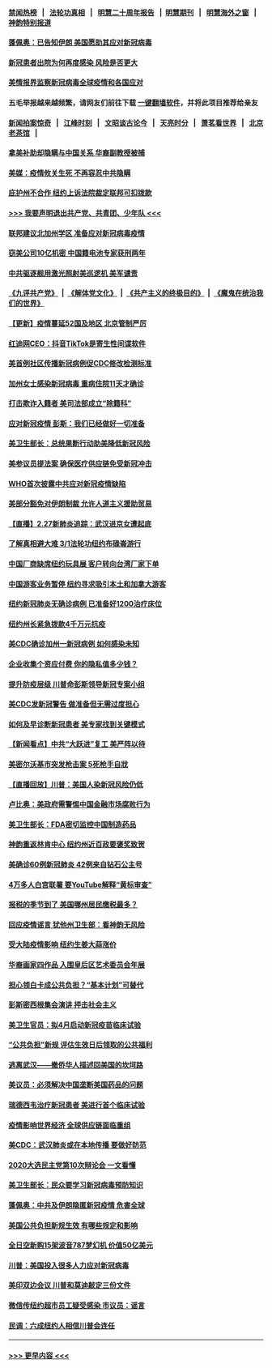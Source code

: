 #### [禁闻热榜](热点新闻.md?=0)  &nbsp;&nbsp;|&nbsp;&nbsp; [法轮功真相](https://github.com/gfw-breaker/truth/blob/master/README.md?=0) &nbsp;&nbsp;|&nbsp;&nbsp; [明慧二十周年报告](https://github.com/gfw-breaker/mh-reports/blob/master/README.md?=0) &nbsp;&nbsp;|&nbsp;&nbsp;[明慧期刊](https://github.com/gfw-breaker/mh-qikan) &nbsp;&nbsp;|&nbsp;&nbsp; [明慧海外之窗](https://github.com/gfw-breaker/mh-news/blob/master/README.md?=0) &nbsp;&nbsp;|&nbsp;&nbsp; [神韵特别报道](https://github.com/gfw-breaker/mh-news/blob/master/shenyun.md?=0)
#### [蓬佩奥：已告知伊朗 美国愿助其应对新冠病毒](../pages/nsc412/n11903212.md?t=02290302) 
#### [新冠患者出院为何再度感染 风险是否更大](../pages/nsc412/n11903262.md?t=02290302) 
#### [美情报界监察新冠病毒全球疫情和各国应对](../pages/nsc412/n11903098.md?t=02290302) 
#### 五毛举报越来越频繁，请网友们前往下载 [一键翻墙软件](https://github.com/gfw-breaker/ssr-accounts)，并将此项目推荐给亲友
#### [新闻拍案惊奇](https://github.com/gfw-breaker/banned-news/blob/master/pages/link4.md) &nbsp;&nbsp;|&nbsp;&nbsp; [江峰时刻](https://github.com/gfw-breaker/banned-news/blob/master/pages/link4.md) &nbsp;&nbsp;|&nbsp;&nbsp; [文昭谈古论今](https://github.com/gfw-breaker/banned-news/blob/master/pages/link4.md) &nbsp;&nbsp;|&nbsp;&nbsp; [天亮时分](https://github.com/gfw-breaker/banned-news/blob/master/pages/link4.md) &nbsp;&nbsp;|&nbsp;&nbsp; [萧茗看世界](https://github.com/gfw-breaker/banned-news/blob/master/pages/link4.md) &nbsp;&nbsp;|&nbsp;&nbsp; [北京老茶馆](https://github.com/gfw-breaker/banned-news/blob/master/pages/link4.md) &nbsp;&nbsp;|&nbsp;&nbsp; 
#### [拿美补助却隐瞒与中国关系 华裔副教授被捕](../pages/nsc412/n11901687.md?t=02290302) 
#### [美媒：疫情攸关生死 不再容忍中共隐瞒](../pages/nsc412/n11901694.md?t=02290302) 
#### [庇护州不合作  纽约上诉法院裁定联邦可扣拨款](../pages/nsc412/n11902238.md?t=02290302) 
#### [>>> 我要声明退出共产党、共青团、少年队 <<<](https://github.com/begood0513/goodnews/blob/master/quit/letter.md) 
#### [联邦建议北加州学区 准备应对新冠病毒疫情](../pages/nsc412/n11902448.md?t=02290302) 
#### [窃美公司10亿机密 中国籍电池专家获刑两年](../pages/nsc412/n11901996.md?t=02290302) 
#### [中共驱逐舰用激光照射美巡逻机 美军谴责](../pages/nsc412/n11901964.md?t=02290302) 
#### [《九评共产党》](https://github.com/begood0513/9ping.md/blob/master/README.md) &nbsp;|&nbsp; [《解体党文化》](../../../../jtdwh.md/blob/master/README.md)  &nbsp;|&nbsp; [《共产主义的终极目的》](../../../../gczydzjmd.md/blob/master/README.md) &nbsp;|&nbsp; [《魔鬼在统治我们的世界》](../../../../mgztzwmdsj.md/blob/master/README.md) 
#### [【更新】疫情蔓延52国及地区 北京管制严厉](../pages/nsc412/n11890652.md?t=02290302) 
#### [红迪网CEO：抖音TikTok是寄生性间谍软件](../pages/nsc412/n11901675.md?t=02290302) 
#### [美首例社区传播新冠病例促CDC修改检测标准](../pages/nsc412/n11901490.md?t=02290302) 
#### [加州女士感染新冠病毒 重病住院11天才确诊](../pages/nsc412/n11901246.md?t=02290302) 
#### [打击欺诈入籍者 美司法部成立“除籍科”](../pages/nsc412/n11901364.md?t=02290302) 
#### [应对新冠疫情 彭斯：我们已经做好一切准备](../pages/nsc412/n11901268.md?t=02290302) 
#### [美卫生部长：总统果断行动助美降低新冠风险](../pages/nsc412/n11900906.md?t=02290302) 
#### [美参议员提法案 确保医疗供应链免受新冠冲击](../pages/nsc412/n11901144.md?t=02290302) 
#### [WHO首次披露中共应对新冠疫情缺陷](../pages/nsc412/n11900978.md?t=02290302) 
#### [美部分豁免对伊朗制裁 允许人道主义援助贸易](../pages/nsc412/n11900859.md?t=02290302) 
#### [【直播】2.27新肺炎追踪：武汉进京女遭起底](../pages/nsc412/n11900415.md?t=02290302) 
#### [了解真相避大难  3/1法轮功纽约布碌崙游行](../pages/nsc412/n11899501.md?t=02290302) 
#### [中国厂商缺席纽约玩具展  客户转向台湾厂家下单](../pages/nsc412/n11899505.md?t=02290302) 
#### [中国游客业务暂停  纽约寻求吸引本土和加拿大游客](../pages/nsc412/n11899492.md?t=02290302) 
#### [纽约新冠肺炎无确诊病例  已准备好1200治疗床位](../pages/nsc412/n11899474.md?t=02290302) 
#### [纽约州长紧急拨款4千万元抗疫](../pages/nsc412/n11899477.md?t=02290302) 
#### [美CDC确诊加州一新冠病例 如何感染未知](../pages/nsc412/n11899165.md?t=02290302) 
#### [企业收集个资应付费 你的隐私值多少钱？](../pages/nsc412/n11898097.md?t=02290302) 
#### [提升防疫层级 川普命彭斯领导新冠专案小组](../pages/nsc412/n11898934.md?t=02290302) 
#### [美CDC发新冠警告 做准备但无需过度担心](../pages/nsc412/n11898923.md?t=02290302) 
#### [如何及早诊断新冠患者 美专家找到关键模式](../pages/nsc412/n11898626.md?t=02290302) 
#### [【新闻看点】中共“大跃进”复工 美严阵以待](../pages/nsc412/n11898221.md?t=02290302) 
#### [美密尔沃基市突发枪击案 5死枪手自戕](../pages/nsc412/n11898687.md?t=02290302) 
#### [【直播回放】川普：美国人染新冠风险仍低](../pages/nsc412/n11898088.md?t=02290302) 
#### [卢比奥：美政府需警惕中国金融市场腐败行为](../pages/nsc412/n11898327.md?t=02290302) 
#### [美卫生部长：FDA密切监控中国制造药品](../pages/nsc412/n11898231.md?t=02290302) 
#### [神韵重返林肯中心 纽约州近百政要褒奖致贺](../pages/nsc412/n11893366.md?t=02290302) 
#### [美确诊60例新冠肺炎 42例来自钻石公主号](../pages/nsc412/n11898098.md?t=02290302) 
#### [4万多人白宫联署 要YouTube解释“黄标审查”](../pages/nsc412/n11897803.md?t=02290302) 
#### [报税的季节到了 美国哪州居民缴税最多？](../pages/nsc412/n11897626.md?t=02290302) 
#### [回应疫情谣言 犹他州卫生部：看神韵无风险](../pages/nsc412/n11896078.md?t=02290302) 
#### [受大陆疫情影响  纽约生姜大蒜涨价](../pages/nsc412/n11896485.md?t=02290302) 
#### [华裔画家四作品  入围皇后区艺术委员会年展](../pages/nsc412/n11896497.md?t=02290302) 
#### [担心领白卡成公共负担？“基本计划”可替代](../pages/nsc412/n11896478.md?t=02290302) 
#### [彭斯密西根集会演讲 抨击社会主义](../pages/nsc412/n11896543.md?t=02290302) 
#### [美卫生官员：拟4月启动新冠疫苗临床试验](../pages/nsc412/n11896357.md?t=02290302) 
#### [“公共负担”新规  评估生效日后领取的公共福利](../pages/nsc412/n11893847.md?t=02290302) 
#### [逃离武汉——撤侨华人描述回美国的坎坷路](../pages/nsc412/n11895897.md?t=02290302) 
#### [美议员：必须解决中国垄断美国药品的问题](../pages/nsc412/n11895991.md?t=02290302) 
#### [瑞德西韦治疗新冠患者 美进行首个临床试验](../pages/nsc412/n11895845.md?t=02290302) 
#### [疫情影响世界经济 全球供应链面临重组](../pages/nsc412/n11895634.md?t=02290302) 
#### [美CDC：武汉肺炎或在本地传播 要做好防范](../pages/nsc412/n11895597.md?t=02290302) 
#### [2020大选民主党第10次辩论会 一文看懂](../pages/nsc412/n11895486.md?t=02290302) 
#### [美卫生部长：民众要学习新冠病毒预防知识](../pages/nsc412/n11895308.md?t=02290302) 
#### [蓬佩奥：中共及伊朗隐匿新冠疫情 危害全球](../pages/nsc412/n11895492.md?t=02290302) 
#### [美国公共负担新规生效 有哪些规定和影响](../pages/nsc412/n11893866.md?t=02290302) 
#### [全日空新购15架波音787梦幻机 价值50亿美元](../pages/nsc412/n11895154.md?t=02290302) 
#### [川普：美国投入很多人力应对新冠病毒](../pages/nsc412/n11894977.md?t=02290302) 
#### [美印双边会议 川普和莫迪敲定三份文件](../pages/nsc412/n11894247.md?t=02290302) 
#### [微信传纽约超市员工疑受感染  市议员：谣言](../pages/nsc412/n11893861.md?t=02290302) 
#### [民调：六成纽约人相信川普会连任](../pages/nsc412/n11893884.md?t=02290302) 

----
#### [ >>> 更早内容 <<< ](../indexes/nsc412-earlier.md)
